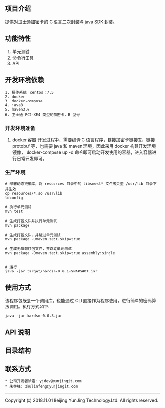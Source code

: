 ## 项目介绍   
提供对卫士通加密卡的 C 语言二次封装与 java SDK 封装。

## 功能特性
1. 单元测试
2. 命令行工具
3. API

## 开发环境依赖
```
1. 操作系统：centos：7.5  
2. docker  
3. docker-compose  
4. java8
5. maven3.6
6. 卫士通 PCI-XE4 类型的加密卡，B 型号
```

### 开发环境准备
1. docker 容器
开发过程中，需要编译 C 语言程序，链接加密卡链接库，链接 protobuf 等，也需要 java 和 maven 环境，因此采用 docker 构建开发环境镜像，
docker-compose up -d 命令即可启动开发使用的容器，进入容器进行日常开发即可。

### 生产环境
```
# 部署动态链接库，将 resources 目录中的 libsmwst* 文件拷贝至 /usr/lib 目录下并生效
cp resources/*.so /usr/lib
ldconfig

# 执行单元测试
mvn test

# 生成打包文件并执行单元测试
mvn package

# 生成打包文件，并跳过单元测试
mvn package -Dmaven.test.skip=true

# 生成无依赖打包文件，并跳过单元测试
mvn package -Dmaven.test.skip=true assembly:single


# 运行
java -jar target/hardsm-0.0.1-SNAPSHOT.jar
```  


## 使用方式
该程序包既是一个调用库，也能通过 CLI 直接作为程序使用，进行简单的密码算法调用。执行方式如下:
```
java -jar hardsm-0.0.3.jar
```

## API 说明


## 目录结构


## 联系方式  

```
* 公司开发者邮箱: yjdev@yunjingit.com
* 朱林峰: zhulinfeng@yunjingit.com
```  
------------------------------------------------------------------------------------------------------------
Copyright (c) 2018.11.01 Beijing YunJing Technology.Ltd. All rights reserved.
